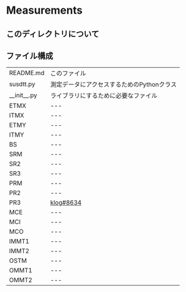 # Measurements
## このディレクトリについて
## ファイル構成

|||
| :--- | :--- |
|README.md| このファイル|
| susdtt.py| 測定データにアクセスするためのPythonクラス |
| \_\_init\_\_.py| ライブラリにするために必要なファイル|
|ETMX |  --- |
|ITMX | --- |
|ETMY | --- |
|ITMY | --- |
|BS | --- |
|SRM | --- |
|SR2 | --- |
|SR3 | --- |
|PRM | --- |
|PR2 | --- |
|PR3 | [klog#8634](http://klog.icrr.u-tokyo.ac.jp/osl/?r=8634)|
|MCE | --- |
|MCI | --- |
|MCO | --- |
|IMMT1 | --- |
|IMMT2 | --- |
|OSTM | --- |
|OMMT1 | --- |
|OMMT2 | --- |
